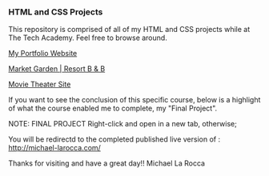 ### HTML and CSS Projects


This repository is comprised of all of my HTML and CSS projects while at The Tech Academy.
Feel free to browse around.

[My Portfolio Website](http://michael-larocca.com/)

[Market Garden | Resort B & B](https://github.com/Michael1388/HTML_CSS_projects/blob/main/COURSEWORK/BOOTSTRAP/Basic_HTML_Website/PROJECT/index.html)

[Movie Theater Site](https://github.com/Michael1388/HTML_CSS_projects/blob/main/COURSEWORK/BOOTSTRAP/Bootstrap4_project/academy_cinemas.html)

If you want to see the conclusion of this specific course,
below is a highlight of what the course enabled me to complete, my "Final Project".

NOTE: 
FINAL PROJECT
Right-click and open in a new tab, otherwise;

You will be redirectd to the completed published live version of : http://michael-larocca.com/

Thanks for visiting and have a great day!!
Michael La Rocca
